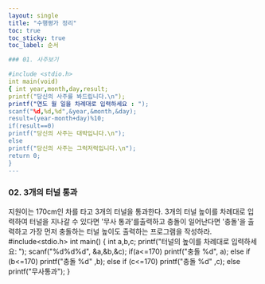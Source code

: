```yaml
---
layout: single
title: "수행평가 정리" 
toc: true
toc_sticky: true
toc_label: 순서

### 01. 사주보기 

#include <stdio.h>
int main(void)
{ int year,month,day,result;
printf("당신의 사주를 봐드립니다.\n");
printf("연도 월 일을 차례대로 입력하세요 : ");
scanf("%d,%d,%d",&year,&month,&day);
result=(year-month+day)%10;
if(result==0)
printf("당신의 사주는 대박입니다.\n");
else
printf("당신의 사주는 그럭저럭입니다.\n");
return 0;
}
---
```


### 02. 3개의 터널 통과
지원이는 170cm인 차를 타고 3개의 터널을 통과한다. 3개의 터널 높이를 차례대로 입력하여 터널을 지나갈 수 있다면 '무사 통과'를출력하고 충돌이 일어난다면 '충돌'을 출력하고 가장 먼저 충돌하는 터널 높이도 출력하는 프로그램을 작성하라.
#include<stdio.h>
int main()
{
int a,b,c;
printf("터널의 높이를 차례대로 입력하세요: ");
scanf("%d%d%d", &a,&b,&c);
if(a<=170)
printf("충돌 %d", a);
else if (b<=170)
printf("충돌 %d" ,b);
else if (c<=170)
printf("충돌 %d" ,c);
else
printf("무사통과");
}

